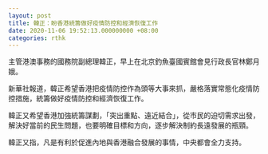 ```yaml
---
layout: post
title: 韓正：盼香港統籌做好疫情防控和經濟恢復工作
date: 2020-11-06 19:52:13.000000000 +08:00
categories: rthk
---
```


主管港澳事務的國務院副總理韓正，早上在北京釣魚臺國賓館會見行政長官林鄭月娥。

新華社報道，韓正希望香港把疫情防控作為頭等大事來抓，嚴格落實常態化疫情防控措施，統籌做好疫情防控和經濟恢復工作。

韓正又希望香港加強統籌謀劃，「突出重點、遠近結合」，從市民的迫切需求出發，解決好當前的民生問題，也要明確目標和方向，逐步解決制約長遠發展的瓶頸。

韓正又指，凡是有利於促進內地與香港融合發展的事情，中央都會全力支持。
